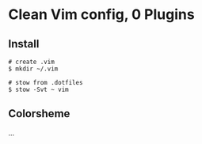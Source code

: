 # Clean Vim config, 0 Plugins

## Install

```
# create .vim
$ mkdir ~/.vim
```

```
# stow from .dotfiles
$ stow -Svt ~ vim
```

## Colorsheme

...
